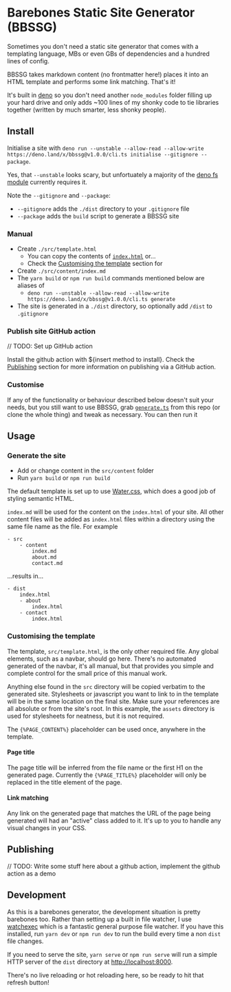 # Barebones Static Site Generator (BBSSG)

Sometimes you don't need a static site generator that comes with a templating language, MBs or even GBs of dependencies and a hundred lines of config.

BBSSG takes markdown content (no frontmatter here!) places it into an HTML template and performs some link matching. That's it!

It's built in [deno](https://deno.land/) so you don't need another `node_modules` folder filling up your hard drive and only adds ~100 lines of my shonky code to tie libraries together (written by much smarter, less shonky people).

## Install

Initialise a site with `deno run --unstable --allow-read --allow-write https://deno.land/x/bbssg@v1.0.0/cli.ts initialise --gitignore --package`.

Yes, that `--unstable` looks scary, but unfortuately a majority of the [deno fs module](https://deno.land/std@0.89.0/fs) currently requires it.

Note the `--gitignore` and `--package`:

- `--gitignore` adds the `./dist` directory to your `.gitignore` file
- `--package` adds the `build` script to generate a BBSSG site

### Manual

- Create `./src/template.html`
    - You can copy the contents of [`index.html`](./blob/main/src/template.html) or...
    - Check the [Customising the template](#customising-the-template) section for
- Create `./src/content/index.md`
- The `yarn build` or `npm run build` commands mentioned below are aliases of
    - `deno run --unstable --allow-read --allow-write https://deno.land/x/bbssg@v1.0.0/cli.ts generate`
- The site is generated in a `./dist` directory, so optionally add `/dist` to `.gitignore`

### Publish site GitHub action

// TODO: Set up GitHub action

Install the github action with ${insert method to install}. Check the [Publishing](#publishing) section for more information on publishing via a GitHub action.

### Customise

If any of the functionality or behaviour described below doesn't suit your needs, but you still want to use BBSSG, grab [`generate.ts`](./blob/main/generate.ts) from this repo (or clone the whole thing) and tweak as necessary. You can then run it

## Usage

### Generate the site

- Add or change content in the `src/content` folder
- Run `yarn build` or `npm run build`

The default template is set up to use [Water.css](https://watercss.kognise.dev/), which does a good job of styling semantic HTML.

`index.md` will be used for the content on the `index.html` of your site. All other content files will be added as `index.html` files within a directory using the same file name as the file. For example

```
- src
    - content
        index.md
        about.md
        contact.md
```

...results in...

```
- dist
    index.html
    - about
        index.html
    - contact
        index.html
```

### Customising the template

The template, `src/template.html`, is the only other required file. Any global elements, such as a navbar, should go here. There's no automated generated of the navbar, it's all manual, but that provides you simple and complete control for the small price of this manual work.

Anything else found in the `src` directory will be copied verbatim to the generated site. Stylesheets or javascript you want to link to in the template will be in the same location on the final site. Make sure your references are all absolute or from the site's root. In this example, the `assets` directory is used for stylesheets for neatness, but it is not required.

The `{%PAGE_CONTENT%}` placeholder can be used once, anywhere in the template.

#### Page title

The page title will be inferred from the file name or the first H1 on the generated page. Currently the `{%PAGE_TITLE%}` placeholder will only be replaced in the title element of the page.

#### Link matching

Any link on the generated page that matches the URL of the page being generated will had an "active" class added to it. It's up to you to handle any visual changes in your CSS.

## Publishing

// TODO:
Write some stuff here about a github action, implement the github action as a demo

## Development

As this is a barebones generator, the development situation is pretty barebones too. Rather than setting up a built in file watcher, I use [watchexec](https://github.com/watchexec/watchexec) which is a fantastic general purpose file watcher. If you have this installed, run `yarn dev` or `npm run dev` to run the build every time a non `dist` file changes.

If you need to serve the site, `yarn serve` or `npm run serve` will run a simple HTTP server of the `dist` directory at [http://localhost:8000](http://localhost:8000).

There's no live reloading or hot reloading here, so be ready to hit that refresh button!